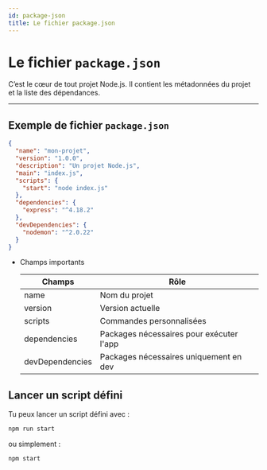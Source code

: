 ```yaml
---
id: package-json
title: Le fichier package.json
---
```


# Le fichier `package.json`

C’est le cœur de tout projet Node.js. Il contient les métadonnées du projet et la liste des dépendances.

---

## Exemple de fichier `package.json`

```json
{
  "name": "mon-projet",
  "version": "1.0.0",
  "description": "Un projet Node.js",
  "main": "index.js",
  "scripts": {
    "start": "node index.js"
  },
  "dependencies": {
    "express": "^4.18.2"
  },
  "devDependencies": {
    "nodemon": "^2.0.22"
  }
}

```
- Champs importants
  <table>
    <thead>
    <tr style={{ textAlign: "center" }} >
    <th>
    Champs
    </th>
    <th>Rôle</th>
    </tr>
    </thead>
    <tbody>
    <tr>
    <td>name</td>
    <td>Nom du projet</td>
    </tr>
    <tr>
    <td>version</td>
    <td>Version actuelle</td>
    </tr>
    <tr>
    <td>scripts</td>
    <td>Commandes personnalisées</td>
    </tr>
    <tr>
    <td>dependencies</td>
    <td>Packages nécessaires pour exécuter l'app</td>
    </tr>
     <tr>
    <td>devDependencies</td>
    <td>Packages nécessaires uniquement en dev</td>
    </tr>
    </tbody>
  </table>

##  Lancer un script défini
Tu peux lancer un script défini avec :
```bash
npm run start
```
ou simplement :
```bash
npm start 
```
